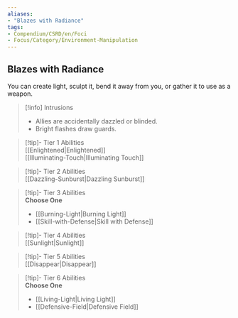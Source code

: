```yaml
---
aliases:
- "Blazes with Radiance"
tags:
- Compendium/CSRD/en/Foci
- Focus/Category/Environment-Manipulation 
---
```


  
## Blazes with Radiance  
You can create light, sculpt it, bend it away from you, or gather it to use as a weapon.  

>[!info] Intrusions  
>- Allies are accidentally dazzled or blinded.  
>- Bright flashes draw guards.  


>[!tip]- Tier 1 Abilities  
> [[Enlightened|Enlightened]]  
> [[Illuminating-Touch|Illuminating Touch]]  


>[!tip]- Tier 2 Abilities  
> [[Dazzling-Sunburst|Dazzling Sunburst]]  


>[!tip]- Tier 3 Abilities  
> **Choose One**  
>- [[Burning-Light|Burning Light]]  
>- [[Skill-with-Defense|Skill with Defense]]  


>[!tip]- Tier 4 Abilities  
> [[Sunlight|Sunlight]]  


>[!tip]- Tier 5 Abilities  
> [[Disappear|Disappear]]  


>[!tip]- Tier 6 Abilities  
> **Choose One**  
>- [[Living-Light|Living Light]]  
>- [[Defensive-Field|Defensive Field]]
